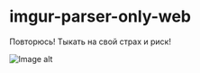 # imgur-parser-only-web

Повторюсь! Тыкать на свой страх и риск!

![Image alt]([https://github.com/DarkPyDoor/imgur-parser-only-web/raw/{branch}/{path}/ima.png](https://github.com/DarkPyDoor/imgur-parser-only-web/blob/main/img%20(1).png)https://github.com/DarkPyDoor/imgur-parser-only-web/blob/main/img%20(1).png)
